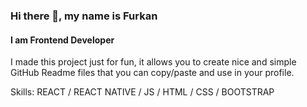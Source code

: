 ### Hi there 👋, my name is Furkan
#### I am Frontend Developer
I made this project just for fun, it allows you to create nice and simple GitHub Readme files that you can copy/paste and use in your profile.

Skills: REACT / REACT NATIVE / JS / HTML / CSS / BOOTSTRAP




